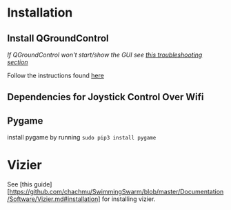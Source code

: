 # Installation

## Install QGroundControl
*If QGroundControl won't start/show the GUI see [this troubleshooting section](https://github.com/chachmu/SwimmingSwarm/blob/master/Documentation/Troubleshooting.md#software-wont-display-guistart)* 

Follow the instructions found [here](https://docs.qgroundcontrol.com/en/getting_started/download_and_install.html)

## Dependencies for Joystick Control Over Wifi

## Pygame
install pygame by running `sudo pip3 install pygame`

# Vizier
See [this guide][https://github.com/chachmu/SwimmingSwarm/blob/master/Documentation/Software/Vizier.md#installation] for installing vizier.